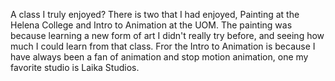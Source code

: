 A class I truly enjoyed? There is two that I had enjoyed, Painting at the Helena College and Intro to Animation at the UOM. The painting was because learning a new form of art I didn't really try before, and seeing how much I could learn from that class. Fror the Intro to Animation is because I have always been a fan of animation and stop motion animation, one my favorite studio is Laika Studios.